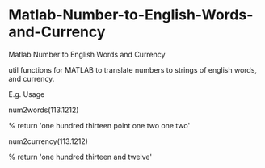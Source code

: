 Matlab-Number-to-English-Words-and-Currency
===========================================

Matlab Number to English Words and Currency

util functions for MATLAB to translate numbers to strings of english words, and currency.

E.g. Usage

num2words(113.1212)

% return 'one hundred thirteen point one two one two'


num2currency(113.1212)

% return 'one hundred thirteen and twelve'